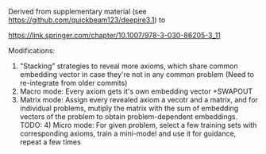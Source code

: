 Derived from supplementary material (see https://github.com/quickbeam123/deepire3.1) to 

https://link.springer.com/chapter/10.1007/978-3-030-86205-3_11

Modifications:

1) "Stacking" strategies to reveal more axioms, which share common embedding vector in case they're not in any common problem (Need to re-integrate from older commits)
2) Macro mode: Every axiom gets it's own embedding vector +SWAPOUT
3) Matrix mode: Assign every revealed axiom a vecotr and a matrix, and for individual problems, mutiply the matrix with the sum of embedding vectors of the problem to obtain problem-dependent embeddings.
TODO: 4) Micro mode: For given problem, select a few training sets with corresponding axioms, train a mini-model and use it for guidance, repeat a few times
